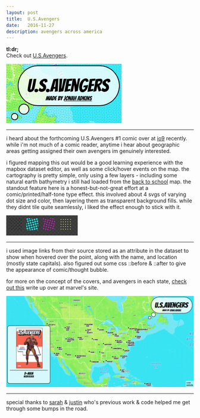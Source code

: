 ```yaml
---
layout: post
title:  U.S.Avengers
date:   2016-11-27
description: avengers across america
---
```


**tl:dr;**  
Check out [U.S.Avengers](http://jonahadkins.com/usavengers.html).

<div class="img_row">
    <img class="col three" src="/img/posts/usavengers_clip.png">
</div>
<hr>  

i heard about the forthcoming U.S.Avengers #1 comic over at [io9](http://io9.gizmodo.com/trying-to-figure-out-the-hero-state-pairings-of-marvels-1789141285?rev=1479501955025&utm_campaign=socialflow_io9_twitter&utm_source=io9_twitter&utm_medium=socialflow) recently. while i'm not much of a comic reader, anytime i hear about geographic areas getting assigned their own avengers im genuinely interested.  

i figured mapping this out would be a good learning experience with the mapbox dataset editor, as well as some click/hover events on the map. the cartography is pretty simple, only using a few layers - including some natural earth bathymetry i still had loaded from the [back to school](http://jonahadkins.com/portfolio/291_purp/) map. the standout feature here is a honest-but-not-great effort at a comic/printed/half-tone type effect. this involved about 4 svgs of varying dot size and color, then layering them as transparent background fills. while they didnt tile quite seamlessly, i liked the effect enough to stick with it.  

<div class="img_row">
    <img class="col three" src="/img/posts/tone_svg.png">
</div>
<hr>

i used image links from their source stored as an attribute in the dataset to show when hovered over the point, along with the name, and location (mostly state capitals). also figured out some css
::before & ::after to give the appearance of comic/thought bubble.

for more on the concept of the covers, and avengers in each state, [check out this](https://news.marvel.com/comics/26753/introducing_usavengers_state_variants/) write up over at marvel's site.



<div class="img_row">
    <img class="col three" src="/img/posts/usavengers_full.png">
</div>
<hr>

special thanks to [sarah](https://github.com/sml2198/JC-buildings/blob/gh-pages/10-19-16.html) & [justin](http://justinmiller.io/posts/2015/01/20/anatomy-of-a-travel-map/) who's previous work & code helped me get through some bumps in the road.  
